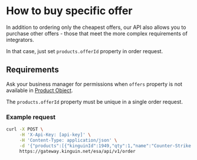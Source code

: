 # How to buy specific offer

In addition to ordering only the cheapest offers, our API also allows you to purchase other offers - those that meet the more complex requirements of integrators.

In that case, just set `products.offerId` property in order request.

## Requirements

Ask your business manager for permissions when `offers` property is not available in [Product Object](../api/products/v1/README.md#product-object).

The `products.offerId` property must be unique in a single order request.

### Example request

```bash
curl -X POST \
     -H 'X-Api-Key: [api-key]' \
     -H 'Content-Type: application/json' \
     -d '{"products":[{"kinguinId":1949,"qty":1,"name":"Counter-Strike: Source Steam CD Key","price":5.79,"offerId":"5f7efe3b369b4a0001c5b46f"}]}' \
     https://gateway.kinguin.net/esa/api/v1/order
```
